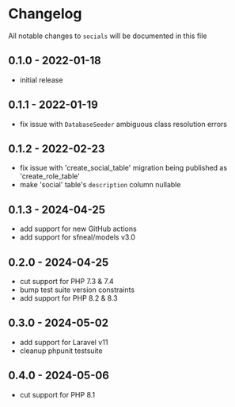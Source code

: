 # Changelog

All notable changes to `socials` will be documented in this file

## 0.1.0 - 2022-01-18
- initial release


## 0.1.1 - 2022-01-19
- fix issue with `DatabaseSeeder` ambiguous class resolution errors
 

## 0.1.2 - 2022-02-23
- fix issue with 'create_social_table' migration being published as 'create_role_table'
- make 'social' table's `description` column nullable


## 0.1.3 - 2024-04-25
- add support for new GitHub actions
- add support for sfneal/models v3.0


## 0.2.0 - 2024-04-25
- cut support for PHP 7.3 & 7.4
- bump test suite version constraints
- add support for PHP 8.2 & 8.3


## 0.3.0 - 2024-05-02
- add support for Laravel v11
- cleanup phpunit testsuite


## 0.4.0 - 2024-05-06
- cut support for PHP 8.1
